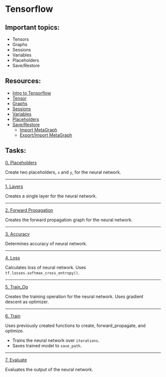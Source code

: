 # Tensorflow

## Important topics:
* Tensors
* Graphs
* Sessions
* Variables
* Placeholders
* Save/Restore

## Resources:
* [Intro to Tensorflow](https://github.com/tensorflow/docs/blob/master/site/en/r1/guide/low_level_intro.md "Intro to Tensorflow")
* [Tensor](https://github.com/tensorflow/docs/blob/r1.12/site/en/api_docs/python/tf/Tensor.md "Tensor")
* [Graphs](https://github.com/tensorflow/docs/blob/master/site/en/r1/guide/graphs.md "Graphs")
* [Sessions](https://github.com/tensorflow/docs/blob/r1.12/site/en/api_docs/python/tf/Session.md#run "Sessions")
* [Variables](https://github.com/tensorflow/docs/blob/master/site/en/r1/guide/variables.md "Variables")
* [Placeholders](https://databricks.com/tensorflow/placeholders "Placeholders")
* [Save/Restore](https://github.com/tensorflow/docs/blob/master/site/en/r1/guide/saved_model.md "Save/Restore")
    * [Import MetaGraph](https://stackoverflow.com/questions/42072234/tensorflow-import-meta-graph-and-use-variables-from-it "Import MetaGraph")
    * [Export/Import MetaGraph](https://docs.w3cub.com/tensorflow~python/meta_graph "Export/Import MetaGraph")

## Tasks:
[0. Placeholders](https://github.com/kyle-gross/holbertonschool-machine_learning/blob/main/supervised_learning/0x00-tensorflow/0-create_placeholders.py "0. Placeholders")

Create two placeholders, `x` and `y`, for the neural network.

---
[1. Layers](https://github.com/kyle-gross/holbertonschool-machine_learning/blob/main/supervised_learning/0x00-tensorflow/1-create_layer.py "1. Layers")

Creates a single layer for the neural network.

---
[2. Forward Propagation](https://github.com/kyle-gross/holbertonschool-machine_learning/blob/main/supervised_learning/0x00-tensorflow/2-forward_prop.py "2. Forward Propagation")

Creates the forward propagation graph for the neural network.

---
[3. Accuracy](https://github.com/kyle-gross/holbertonschool-machine_learning/blob/main/supervised_learning/0x00-tensorflow/3-calculate_accuracy.py "3. Accuracy")

Determines accuracy of neural network.

---
[4. Loss](https://github.com/kyle-gross/holbertonschool-machine_learning/blob/main/supervised_learning/0x00-tensorflow/4-calculate_loss.py "4. Loss")

Calculates loss of neural network. Uses `tf.losses.softmax_cross_entropy()`.

---
[5. Train_Op](https://github.com/kyle-gross/holbertonschool-machine_learning/blob/main/supervised_learning/0x00-tensorflow/5-create_train_op.py "5. Train Op")

Creates the training operation for the neural network. Uses gradient descent as optimizer.

---
[6. Train](https://github.com/kyle-gross/holbertonschool-machine_learning/blob/main/supervised_learning/0x00-tensorflow/6-train.py "6. Train")

Uses previously created functions to create, forward_propagate, and optimize.
* Trains the neural network over `iterations`.
* Saves trained model to `save_path`.

---
[7. Evaluate](https://github.com/kyle-gross/holbertonschool-machine_learning/blob/main/supervised_learning/0x00-tensorflow/7-evaluate.py "7. Evaluate")

Evaluates the output of the neural network.
